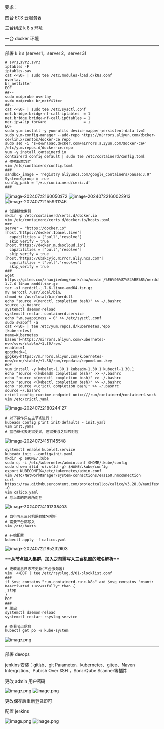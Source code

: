 要求：

四台 ECS 云服务器

三台组成 k 8 s 环境

一台 docker 环境

******
部署 k 8 s (server 1，server 2，server 3)
```shell
# svr1,svr2,svr3
iptables -F
iptables-sav
cat <<EOF | sudo tee /etc/modules-load.d/k8s.conf
overlay
br_netfilter
EOF
##--
sudo modprobe overlay
sudo modprobe br_netfilter
##--
cat <<EOF | sudo tee /etc/sysctl.conf
net.bridge.bridge-nf-call-iptables  = 1   
net.bridge.bridge-nf-call-ip6tables = 1    
net.ipv4.ip_forward                 = 1    
EOF
sudo yum install -y yum-utils device-mapper-persistent-data lvm2
sudo yum-config-manager --add-repo https://mirrors.aliyun.com/docker-ce/linux/centos/docker-ce.repo
sudo sed -i 's+download.docker.com+mirrors.aliyun.com/docker-ce+' /etc/yum.repos.d/docker-ce.repo
yum -y install containerd.io
containerd config default | sudo tee /etc/containerd/config.toml 
# 修改配置文件
vim /etc/containerd/config.toml 
###
sandbox_image = "registry.aliyuncs.com/google_containers/pause:3.9"
SystemdCgroup = true
config_path = "/etc/containerd/certs.d"
###
```
![image-20240722160050972](https://gitee.com/zhaojiedong/img/raw/master/image-20240722160050972.png)
![image-20240722160022913](https://gitee.com/zhaojiedong/img/raw/master/image-20240722160022913.png)
![image-20240722155931246](https://gitee.com/zhaojiedong/img/raw/master/image-20240722155931246.png)
```shell
# 创建镜像索引
mkdir -p /etc/containerd/certs.d/docker.io
vim /etc/containerd/certs.d/docker.io/hosts.toml
###
server = "https://docker.io"
[host."https://docker.1panel.live"]
  capabilities = ["pull","resolve"]
  skip_verify = true
[host."https://docker.m.daocloud.io"]
  capabilities = ["pull","resolve"]
  skip_verify = true
[host."https://6kskcyjq.mirror.aliyuncs.com"]
  capabilities = ["pull","resolve"]
  skip_verify = true
###
wget https://gitee.com/zhaojiedong/work/raw/master/%E6%96%87%E4%BB%B6/nerdctl-1.7.6-linux-amd64.tar.gz
tar -xf nerdctl-1.7.6-linux-amd64.tar.gz 
mv nerdctl /usr/local/bin/
chmod +x /usr/local/bin/nerdctl
echo "source <(nerdctl completion bash)" >> ~/.bashrc
source ~/.bashrc
systemctl daemon-reload
systemctl restart containerd.service
echo "vm.swappiness = 0" >> /etc/sysctl.conf
sudo swapoff -a
cat <<EOF | tee /etc/yum.repos.d/kubernetes.repo
[kubernetes]
name=Kubernetes
baseurl=https://mirrors.aliyun.com/kubernetes-new/core/stable/v1.30/rpm/
enabled=1
gpgcheck=1
gpgkey=https://mirrors.aliyun.com/kubernetes-new/core/stable/v1.30/rpm/repodata/repomd.xml.key
EOF
yum install -y kubelet-1.30.1 kubeadm-1.30.1 kubectl-1.30.1
echo "source <(kubeadm completion bash)" >> ~/.bashrc
echo "source <(nerdctl completion bash)" >> ~/.bashrc
echo "source <(kubectl completion bash)" >> ~/.bashrc
echo "source <(crictl completion bash)" >> ~/.bashrc
source ~/.bashrc
crictl config runtime-endpoint unix:///run/containerd/containerd.sock
vim /etc/crictl.yaml
```
![image-20240722180244127](https://gitee.com/zhaojiedong/img/raw/master/image-20240722180244127.png)
```shell
# 以下操作只在主节点进行！
kubeadm config print init-defaults > init.yaml
vim init.yaml
# 蓝色框代表无需更改，但需要与之后的对应
```
![image-20240724151145548](https://gitee.com/zhaojiedong/img/raw/master/image-20240724151145548.png)
```shell
systemctl enable kubelet.service
kubeadm init --config=init.yaml
mkdir -p $HOME/.kube
sudo cp -i /etc/kubernetes/admin.conf $HOME/.kube/config
sudo chown $(id -u):$(id -g) $HOME/.kube/config
export KUBECONFIG=/etc/kubernetes/admin.conf
vim /etc/NetworkManager/system-connections/ens160.nmconnection 
curl https://raw.githubusercontent.com/projectcalico/calico/v3.28.0/manifests/calico.yaml -O
vim calico.yaml
# 与上面的网段所对应
```
![image-20240724151238403](https://gitee.com/zhaojiedong/img/raw/master/image-20240724151238403.png)
```shell
# 自行写入三台机器的域名解析
# 需要三台都写入
vim /etc/hosts
```
```shell
# 开始配置
kubectl apply -f calico.yaml
```
![image-20240722185232603](https://gitee.com/zhaojiedong/img/raw/master/image-20240722185232603.png)

**==从节点加入集群，加入之前需写入三台机器的域名解析==**

```shell
# 更改消息日志不更新(三台服务器)
vim  <<EOF | tee /etc/rsyslog.d/01-blocklist.conf
###
if $msg contains "run-containerd-runc-k8s" and $msg contains "mount: Deactivated successfully" then {
 stop
}
EOF
###
# 重启
systemctl daemon-reload 
systemctl restart rsyslog.service
```
```shell
# 查看节点信息
kubectl get po -n kube-system
```
![image.png](https://gitee.com/zhaojiedong/img/raw/master/20240906091225.png)

******
部署 devops

jenkins 安装：gitlab、git Parameter、kubernetes、gitee、Maven Intergration、Publish Over SSH ，SonarQube Scanner等插件

更改 admin 用户密码

![image.png](https://gitee.com/zhaojiedong/img/raw/master/20240906093427.png)
![image.png](https://gitee.com/zhaojiedong/img/raw/master/20240906093448.png)

更改保存后重新登录即可

配置 jenkins

![image.png](https://gitee.com/zhaojiedong/img/raw/master/20240906095531.png)
![image.png](https://gitee.com/zhaojiedong/img/raw/master/20240906093759.png)
